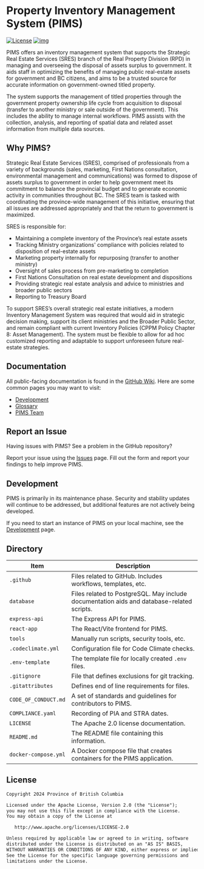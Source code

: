 # Property Inventory Management System (PIMS)

[![License](https://img.shields.io/badge/License-Apache%202.0-blue.svg)](LICENSE)
[![img](https://img.shields.io/badge/Lifecycle-Stable-97ca00)](https://github.com/bcgov/repomountie/blob/master/doc/lifecycle-badges.md)

PIMS offers an inventory management system that supports the Strategic Real Estate Services (SRES) branch of the Real Property Division (RPD) in managing and overseeing the disposal of assets surplus to government. It aids staff in optimizing the benefits of managing public real-estate assets for government and BC citizens, and aims to be a trusted source for accurate information on government-owned titled property.

The system supports the management of titled properties through the government property ownership life cycle from acquisition to disposal (transfer to another ministry or sale outside of the government). This includes the ability to manage internal workflows. PIMS assists with the collection, analysis, and reporting of spatial data and related asset information from multiple data sources.

## Why PIMS?

Strategic Real Estate Services (SRES), comprised of professionals from a variety of backgrounds (sales, marketing, First Nations consultation, environmental management and communications) was formed to dispose of assets surplus to government in order to help government meet its commitment to balance the provincial budget and to generate economic activity in communities throughout BC. The SRES team is tasked with coordinating the province-wide management of this initiative, ensuring that all issues are addressed appropriately and that the return to government is maximized.

SRES is responsible for:

- Maintaining a complete inventory of the Province’s real estate assets
- Tracking Ministry organizations' compliance with policies related to disposition of real-estate assets
- Marketing property internally for repurposing (transfer to another ministry)
- Oversight of sales process from pre-marketing to completion
- First Nations Consultation on real estate development and dispositions
- Providing strategic real estate analysis and advice to ministries and broader public sectors
- Reporting to Treasury Board

To support SRES’s overall strategic real estate initiatives, a modern Inventory Management System was required that would aid in strategic decision making, support its client ministries and the Broader Public Sector, and remain compliant with current Inventory Policies (CPPM Policy Chapter 8: Asset Management). The system must be flexible to allow for ad hoc customized reporting and adaptable to support unforeseen future real-estate strategies.

## Documentation

All public-facing documentation is found in the [GitHub Wiki](https://github.com/bcgov/PIMS/wiki). Here are some common pages you may want to visit:

- [Development](https://github.com/bcgov/PIMS/wiki/Development)
- [Glossary](https://github.com/bcgov/PIMS/wiki/Glossary)
- [PIMS Team](https://github.com/bcgov/PIMS/wiki/PIMS-Development-Team)

## Report an Issue

Having issues with PIMS? See a problem in the GitHub repository?

Report your issue using the [Issues](https://github.com/bcgov/PIMS/issues/new/choose) page. Fill out the form and report your findings to help improve PIMS.

## Development

PIMS is primarily in its maintenance phase. Security and stability updates will continue to be addressed, but additional features are not actively being developed.

If you need to start an instance of PIMS on your local machine, see the [Development](https://github.com/bcgov/PIMS/wiki/Development) page.

## Directory

| Item | Description |
| --- | --- |
|`.github`| Files related to GitHub. Includes workflows, templates, etc. |
|`database`| Files related to PostgreSQL. May include documentation aids and database-related scripts. |
|`express-api`| The Express API for PIMS. |
|`react-app`|The React/Vite frontend for PIMS.|
|`tools`| Manually run scripts, security tools, etc.|
|`.codeclimate.yml`| Configuration file for Code Climate checks.|
|`.env-template`| The template file for locally created `.env` files.|
|`.gitignore`|File that defines exclusions for git tracking.|
|`.gitattributes`|Defines end of line requirements for files.|
|`CODE_OF_CONDUCT.md`| A set of standards and guidelines for contributors to PIMS.|
|`COMPLIANCE.yaml`|Recording of PIA and STRA dates.|
|`LICENSE`|The Apache 2.0 license documentation.|
|`README.md`|The README file containing this information.|
|`docker-compose.yml`|A Docker compose file that creates containers for the PIMS application. |

## License

```md
Copyright 2024 Province of British Columbia

Licensed under the Apache License, Version 2.0 (the "License");
you may not use this file except in compliance with the License.
You may obtain a copy of the License at

   http://www.apache.org/licenses/LICENSE-2.0

Unless required by applicable law or agreed to in writing, software
distributed under the License is distributed on an "AS IS" BASIS,
WITHOUT WARRANTIES OR CONDITIONS OF ANY KIND, either express or implied.
See the License for the specific language governing permissions and
limitations under the License.
```
